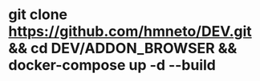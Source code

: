 # git clone https://github.com/hmneto/DEV.git && cd DEV/ADDON_BROWSER && docker-compose up -d --build
